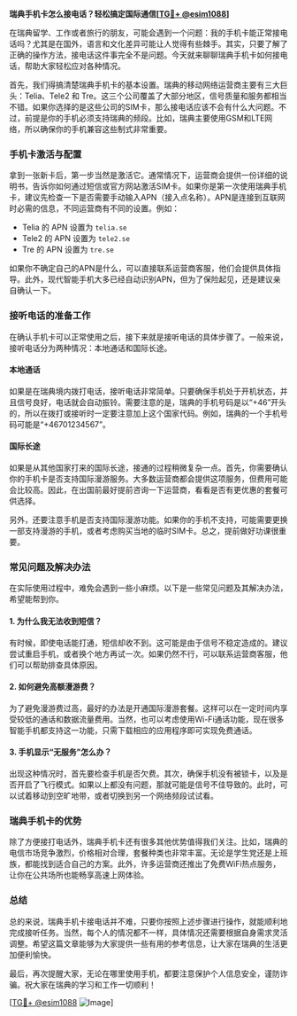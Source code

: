 **瑞典手机卡怎么接电话？轻松搞定国际通信[[TG💪+ @esim1088](https://t.me/s/esim1088)]**

在瑞典留学、工作或者旅行的朋友，可能会遇到一个问题：我的手机卡能正常接电话吗？尤其是在国外，语言和文化差异可能让人觉得有些棘手。其实，只要了解了正确的操作方法，接电话这件事完全不是问题。今天就来聊聊瑞典手机卡如何接电话，帮助大家轻松应对各种情况。

首先，我们得搞清楚瑞典手机卡的基本设置。瑞典的移动网络运营商主要有三大巨头：Telia、Tele2 和 Tre。这三个公司覆盖了大部分地区，信号质量和服务都相当不错。如果你选择的是这些公司的SIM卡，那么接电话应该不会有什么大问题。不过，前提是你的手机必须支持瑞典的频段。比如，瑞典主要使用GSM和LTE网络，所以确保你的手机兼容这些制式非常重要。

### 手机卡激活与配置

拿到一张新卡后，第一步当然是激活它。通常情况下，运营商会提供一份详细的说明书，告诉你如何通过短信或官方网站激活SIM卡。如果你是第一次使用瑞典手机卡，建议先检查一下是否需要手动输入APN（接入点名称）。APN是连接到互联网时必需的信息，不同运营商有不同的设置。例如：

- Telia 的 APN 设置为 `telia.se`
- Tele2 的 APN 设置为 `tele2.se`
- Tre 的 APN 设置为 `tre.se`

如果你不确定自己的APN是什么，可以直接联系运营商客服，他们会提供具体指导。此外，现代智能手机大多已经自动识别APN，但为了保险起见，还是建议亲自确认一下。

### 接听电话的准备工作

在确认手机卡可以正常使用之后，接下来就是接听电话的具体步骤了。一般来说，接听电话分为两种情况：本地通话和国际长途。

#### 本地通话

如果是在瑞典境内拨打电话，接听电话非常简单。只要确保手机处于开机状态，并且信号良好，电话就会自动振铃。需要注意的是，瑞典的手机号码是以“+46”开头的，所以在拨打或接听时一定要注意加上这个国家代码。例如，瑞典的一个手机号码可能是“+46701234567”。

#### 国际长途

如果是从其他国家打来的国际长途，接通的过程稍微复杂一点。首先，你需要确认你的手机卡是否支持国际漫游服务。大多数运营商都会提供这项服务，但费用可能会比较高。因此，在出国前最好提前咨询一下运营商，看看是否有更优惠的套餐可供选择。

另外，还要注意手机是否支持国际漫游功能。如果你的手机不支持，可能需要更换一部支持漫游的手机，或者考虑购买当地的临时SIM卡。总之，提前做好功课很重要。

### 常见问题及解决办法

在实际使用过程中，难免会遇到一些小麻烦。以下是一些常见问题及其解决办法，希望能帮到你。

#### 1. 为什么我无法收到短信？

有时候，即使电话能打通，短信却收不到。这可能是由于信号不稳定造成的。建议尝试重启手机，或者换个地方再试一次。如果仍然不行，可以联系运营商客服，他们可以帮助排查具体原因。

#### 2. 如何避免高额漫游费？

为了避免漫游费过高，最好的办法是开通国际漫游套餐。这样可以在一定时间内享受较低的通话和数据流量费用。当然，也可以考虑使用Wi-Fi通话功能，现在很多智能手机都支持这一功能，只需下载相应的应用程序即可实现免费通话。

#### 3. 手机显示“无服务”怎么办？

出现这种情况时，首先要检查手机是否欠费。其次，确保手机没有被锁卡，以及是否开启了飞行模式。如果以上都没有问题，那就可能是信号不佳导致的。此时，可以试着移动到空旷地带，或者切换到另一个网络频段试试看。

### 瑞典手机卡的优势

除了方便接打电话外，瑞典手机卡还有很多其他优势值得我们关注。比如，瑞典的电信市场竞争激烈，价格相对合理，套餐种类也非常丰富。无论是学生党还是上班族，都能找到适合自己的方案。此外，许多运营商还推出了免费WiFi热点服务，让你在公共场所也能畅享高速上网体验。

### 总结

总的来说，瑞典手机卡接电话并不难，只要你按照上述步骤进行操作，就能顺利地完成接听任务。当然，每个人的情况都不一样，具体情况还需要根据自身需求灵活调整。希望这篇文章能够为大家提供一些有用的参考信息，让大家在瑞典的生活更加便利愉快。

最后，再次提醒大家，无论在哪里使用手机，都要注意保护个人信息安全，谨防诈骗。祝大家在瑞典的学习和工作一切顺利！

[[TG💪+ @esim1088](https://t.me/s/esim1088) ![Image](https://i.postimg.cc/4NQfJmqS/Snipaste-2025-05-13-00-14-12.png)]